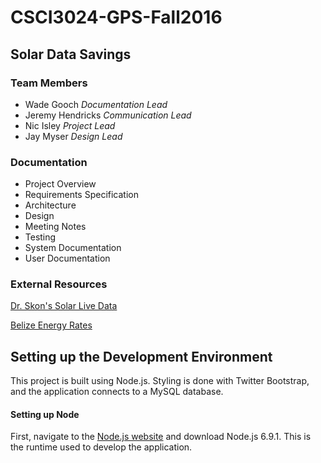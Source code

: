 # CSCI3024-GPS-Fall2016

## Solar Data Savings

### Team Members
* Wade Gooch _Documentation Lead_
* Jeremy Hendricks _Communication Lead_
* Nic Isley _Project Lead_
* Jay Myser _Design Lead_

### Documentation
* Project Overview
* Requirements Specification
* Architecture
* Design
* Meeting Notes
* Testing
* System Documentation
* User Documentation

### External Resources
[Dr. Skon's Solar Live Data](http://jimskon.com/solar/Solar.html "Belize Solar Data Summary")

[Belize Energy Rates](http://www.bel.com.bz/Rate_Schedule.aspx "Belize Energy Rates")  

## Setting up the Development Environment  
This project is built using Node.js. Styling is done with Twitter Bootstrap, and the application
connects to a MySQL database.  

#### Setting up Node  
First, navigate to the [Node.js website](https://nodejs.org/en/) and download Node.js 6.9.1. This is the runtime used to develop
the application.  


